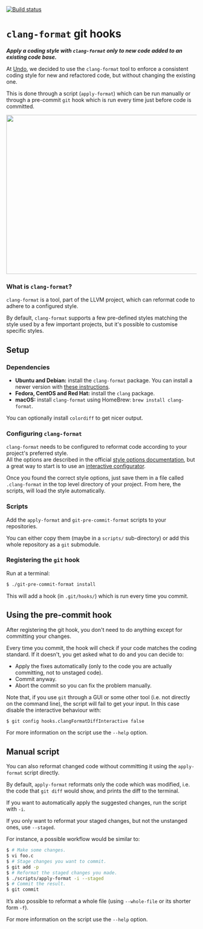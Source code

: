 [![Build status](https://api.travis-ci.org/barisione/clang-format-hooks.svg?master)](https://travis-ci.org/barisione/clang-format-hooks)

`clang-format` git hooks
========================

***Apply a coding style with `clang-format` only to new code added to an existing code base.***

At [Undo](https://www.undo.io/), we decided to use the `clang-format` tool to enforce a consistent coding style for new and refactored code, but without changing the existing one.

This is done through a script (`apply-format`) which can be run manually or through a pre-commit `git` hook which is run every time just before code is committed.

<img src="docs/screenshot-hook.png" width="595" height="420"></img>

### What is `clang-format`?

`clang-format` is a tool, part of the LLVM project, which can reformat code to adhere to a configured style.

By default, `clang-format` supports a few pre-defined styles matching the style used by a few important projects, but it's possible to customise specific styles.


Setup
-----

### Dependencies

*  **Ubuntu and Debian:** install the `clang-format` package. You can install a newer version with [these instructions](docs/NewerClangFormatUbuntu.md).
*  **Fedora, CentOS and Red Hat:**  install the `clang` package.
*  **macOS:** install `clang-format` using HomeBrew: `brew install clang-format`.

You can optionally install `colordiff` to get nicer output.

### Configuring `clang-format`

`clang-format` needs to be configured to reformat code according to your project's preferred style.<br>
All the options are described in the official [style options documentation](https://clang.llvm.org/docs/ClangFormatStyleOptions.html), but a great way to start is to use an [interactive configurator](https://zed0.co.uk/clang-format-configurator/).

Once you found the correct style options, just save them in a file called `.clang-format` in the top level directory of your project. From here, the scripts, will load the style automatically.

### Scripts

Add the `apply-format` and `git-pre-commit-format` scripts to your repositories.

You can either copy them (maybe in a `scripts/` sub-directory) or add this whole repository as a `git` submodule.

### Registering the `git` hook

Run at a terminal:

```sh
$ ./git-pre-commit-format install
```

This will add a hook (in `.git/hooks/`) which is run every time you commit.


Using the pre-commit hook
-------------------------

After registering the git hook, you don't need to do anything except for committing your changes.

Every time you commit, the hook will check if your code matches the coding standard. If it doesn't, you get asked what to do and you can decide to:

* Apply the fixes automatically (only to the code you are actually committing, not to unstaged code).
* Commit anyway.
* Abort the commit so you can fix the problem manually.

Note that, if you use `git` through a GUI or some other tool (i.e. not directly on the command line), the script will fail to get your input.
In this case disable the interactive behaviour with:

```sh
$ git config hooks.clangFormatDiffInteractive false
```

For more information on the script use the ``--help`` option.


Manual script
-------------

You can also reformat changed code without committing it using the `apply-format` script directly.

By default, ``apply-format`` reformats only the code which was modified, i.e.  the code that ``git diff`` would show, and prints the diff to the terminal.

If you want to automatically apply the suggested changes, run the script with ``-i``.

If you only want to reformat your staged changes, but not the unstanged ones, use ``--staged``.

For instance, a possible workflow would be similar to:

```sh
$ # Make some changes.
$ vi foo.c
$ # Stage changes you want to commit.
$ git add -p
$ # Reformat the staged changes you made.
$ ./scripts/apply-format -i --staged
$ # Commit the result.
$ git commit
```

It’s also possible to reformat a whole file (using ``--whole-file`` or its
shorter form ``-f``).

For more information on the script use the ``--help`` option.
